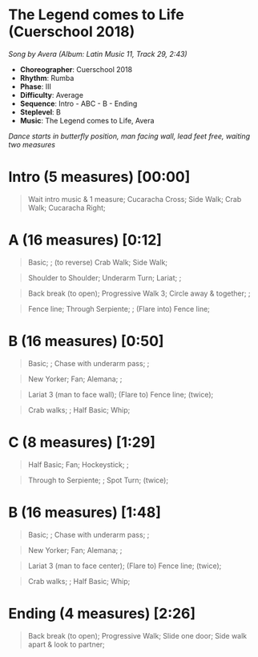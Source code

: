 # The Legend comes to Life (Cuerschool 2018)
*Song by Avera (Album: Latin Music 11, Track 29, 2:43)*

* **Choreographer**: Cuerschool 2018
* **Rhythm**: Rumba
* **Phase**: III
* **Difficulty**: Average
* **Sequence**: Intro - ABC - B - Ending
* **Steplevel**: B
* **Music**: The Legend comes to Life, Avera

*Dance starts in butterfly position, man facing wall, lead feet free, waiting two measures*

# Intro (5 measures) [00:00]

> Wait intro music & 1 measure; Cucaracha Cross; Side Walk; Crab Walk; Cucaracha Right;

# A (16 measures) [0:12]

> Basic; ; (to reverse) Crab Walk; Side Walk;

> Shoulder to Shoulder; Underarm Turn; Lariat; ;

> Back break (to open); Progressive Walk 3; Circle away & together; ;

> Fence line; Through Serpiente; ; (Flare into) Fence line;

# B (16 measures) [0:50]

> Basic; ; Chase with underarm pass; ;

> New Yorker; Fan; Alemana; ;

> Lariat 3 (man to face wall); (Flare to) Fence line; (twice);

> Crab walks; ; Half Basic; Whip;

# C (8 measures) [1:29]

> Half Basic; Fan; Hockeystick; ;

> Through to Serpiente; ; Spot Turn; (twice);

# B (16 measures) [1:48]

> Basic; ; Chase with underarm pass; ;

> New Yorker; Fan; Alemana; ;

> Lariat 3 (man to face center); (Flare to) Fence line; (twice);

> Crab walks; ; Half Basic; Whip;

# Ending (4 measures) [2:26]

> Back break (to open); Progressive Walk; Slide one door; Side walk apart & look to partner;